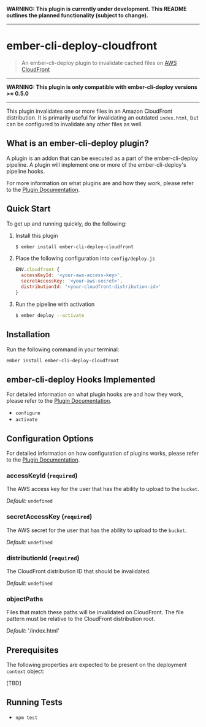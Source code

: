 **WARNING: This plugin is currently under development. This README outlines the planned functionality (subject to change).**

----------

# ember-cli-deploy-cloudfront

> An ember-cli-deploy plugin to invalidate cached files on [AWS CloudFront](https://aws.amazon.com/cloudfront/)

----------

**WARNING: This plugin is only compatible with ember-cli-deploy versions >= 0.5.0**

----------

This plugin invalidates one or more files in an Amazon CloudFront distribution. It is primarily useful for invalidating an outdated `index.html`, but can be configured to invalidate any other files as well.

## What is an ember-cli-deploy plugin?

A plugin is an addon that can be executed as a part of the ember-cli-deploy pipeline. A plugin will implement one or more of the ember-cli-deploy's pipeline hooks.

For more information on what plugins are and how they work, please refer to the [Plugin Documentation][1].

## Quick Start

To get up and running quickly, do the following:

1. Install this plugin

    ```bash
    $ ember install ember-cli-deploy-cloudfront
    ```

1. Place the following configuration into `config/deploy.js`

    ```javascript
    ENV.cloudfront {
      accessKeyId: '<your-aws-access-key>',
      secretAccessKey: '<your-aws-secret>',
      distributionId: '<your-cloudfront-distribution-id>'
    }
    ```

1. Run the pipeline with activation

    ```bash
    $ ember deploy --activate
    ```

## Installation
Run the following command in your terminal:

```bash
ember install ember-cli-deploy-cloudfront
```

## ember-cli-deploy Hooks Implemented

For detailed information on what plugin hooks are and how they work, please refer to the [Plugin Documentation][1].

- `configure`
- `activate`

## Configuration Options

For detailed information on how configuration of plugins works, please refer to the [Plugin Documentation][1].

### accessKeyId (`required`)

The AWS access key for the user that has the ability to upload to the `bucket`.

*Default:* `undefined`

### secretAccessKey (`required`)

The AWS secret for the user that has the ability to upload to the `bucket`.

*Default:* `undefined`

### distributionId (`required`)

The CloudFront distribution ID that should be invalidated.

*Default:* `undefined`

### objectPaths

Files that match these paths will be invalidated on CloudFront. The file pattern must be relative to the CloudFront distribution root.

*Default:* '/index.html'

## Prerequisites

The following properties are expected to be present on the deployment `context` object:

[TBD]

## Running Tests

- `npm test`

[1]: http://ember-cli.github.io/ember-cli-deploy/plugins "Plugin Documentation"
